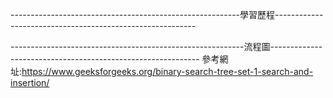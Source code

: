 ---------------------------------------------------------學習歷程----------------------------------------------------------

----------------------------------------------------------流程圖------------------------------------------------------------
參考網址:https://www.geeksforgeeks.org/binary-search-tree-set-1-search-and-insertion/
